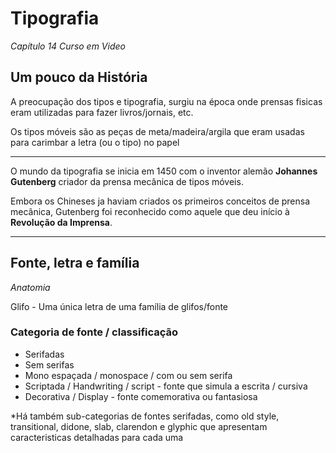 # Tipografia
*Capítulo 14 Curso em Video*

## Um pouco da História

A preocupação dos tipos e tipografia, surgiu na época onde prensas fisicas eram utilizadas para fazer livros/jornais, etc. 

Os tipos móveis são as peças de meta/madeira/argila que eram usadas para carimbar a letra (ou o tipo) no papel

---

O mundo da tipografia se inicia em 1450 com o inventor alemão **Johannes Gutenberg** criador da prensa mecânica de tipos móveis.

Embora os Chineses ja haviam criados os primeiros conceitos de prensa mecânica, Gutenberg foi reconhecido como aquele que deu início à **Revolução da Imprensa**.

---

## Fonte, letra e família
*Anatomia*

Glifo - Uma única letra de uma família de glifos/fonte


### Categoria de fonte / classificação

- Serifadas
- Sem serifas
- Mono espaçada / monospace / com ou sem serifa
- Scriptada / Handwriting / script - fonte que simula a escrita / cursiva
- Decorativa / Display - fonte comemorativa ou fantasiosa

*Há também sub-categorias de fontes serifadas, como old style, transitional, didone, slab, clarendon e glyphic que apresentam caracteristicas detalhadas para cada uma